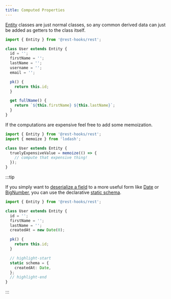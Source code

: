 ```yaml
---
title: Computed Properties
---
```


[Entity](../api/Entity.md) classes are just normal classes, so any common derived data can just be added as
getters to the class itself.

```typescript
import { Entity } from '@rest-hooks/rest';

class User extends Entity {
  id = '';
  firstName = '';
  lastName = '';
  username = '';
  email = '';

  pk() {
    return this.id;
  }

  get fullName() {
    return `${this.firstName} ${this.lastName}`;
  }
}
```

If the computations are expensive feel free to add some
memoization.

```typescript
import { Entity } from '@rest-hooks/rest';
import { memoize } from 'lodash';

class User extends Entity {
  truelyExpensiveValue = memoize(() => {
    // compute that expensive thing!
  });
}
```

:::tip

If you simply want to [deserialize a field](./network-transform.md#deserializing-fields) to a more useful form like [Date](https://developer.mozilla.org/en-US/docs/Web/JavaScript/Reference/Global_Objects/Date) or [BigNumber](https://github.com/MikeMcl/bignumber.js), you can use
the declarative [static schema](./network-transform.md#deserializing-fields).


```typescript
import { Entity } from '@rest-hooks/rest';

class User extends Entity {
  id = '';
  firstName = '';
  lastName = '';
  createdAt = new Date(0);

  pk() {
    return this.id;
  }

  // highlight-start
  static schema = {
    createdAt: Date,
  };
  // highlight-end
}
```

:::
